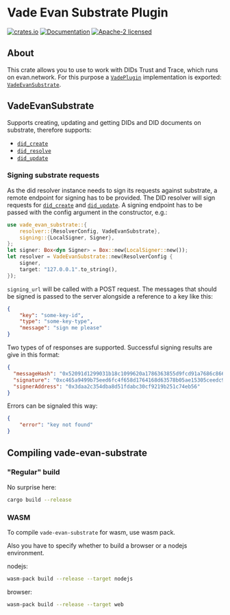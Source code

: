 # Vade Evan Substrate Plugin

[![crates.io](https://img.shields.io/crates/v/vade-evan-substrate.svg)](https://crates.io/crates/vade-evan-substrate)
[![Documentation](https://docs.rs/vade-evan-substrate/badge.svg)](https://docs.rs/vade-evan-substrate:q)
[![Apache-2 licensed](https://img.shields.io/crates/l/vade-evan-substrate.svg)](./LICENSE.txt)

## About

This crate allows you to use to work with DIDs Trust and Trace, which runs on evan.network.
For this purpose a [`VadePlugin`] implementation is exported: [`VadeEvanSubstrate`].

## VadeEvanSubstrate

Supports creating, updating and getting DIDs and DID documents on substrate, therefore supports:

- [`did_create`]
- [`did_resolve`]
- [`did_update`]

### Signing substrate requests

As the did resolver instance needs to sign its requests against substrate, a remote endpoint for signing has to be provided. The DID resolver will sign requests for [`did_create`] and [`did_update`]. A signing endpoint has to be passed with the config argument in the constructor, e.g.:

```rust
use vade_evan_substrate::{
    resolver::{ResolverConfig, VadeEvanSubstrate},
    signing::{LocalSigner, Signer},
};
let signer: Box<dyn Signer> = Box::new(LocalSigner::new());
let resolver = VadeEvanSubstrate::new(ResolverConfig {
    signer,
    target: "127.0.0.1".to_string(),
});
```

`signing_url` will be called with a POST request. The messages that should be signed is passed to the server alongside a reference to a key like this:

```json
{
    "key": "some-key-id",
    "type": "some-key-type",
    "message": "sign me please"
}
```

Two types of of responses are supported. Successful signing results are give in this format:

```json
{
  "messageHash": "0x52091d1299031b18c1099620a1786363855d9fcd91a7686c866ad64f83de13ff",
  "signature": "0xc465a9499b75eed6fc4f658d1764168d63578b05ae15305ceedc94872bda793f74cb850c0683287b245b4da523851fbbe37738116635ebdb08e80b867c0b4aea1b",
  "signerAddress": "0x3daa2c354dba8d51fdabc30cf9219b251c74eb56"
}
```

Errors can be signaled this way:

```json
{
    "error": "key not found"
}
```

## Compiling vade-evan-substrate

### "Regular" build

No surprise here:

```sh
cargo build --release
```

### WASM

To compile `vade-evan-substrate` for wasm, use wasm pack.

Also you have to specify whether to build a browser or a nodejs environment.

nodejs:

```sh
wasm-pack build --release --target nodejs
```

browser:

```sh
wasm-pack build --release --target web
```

[`did_create`]: https://docs.rs/vade_evan_substrate/*/vade_evan_substrate/resolver/struct.VadeEvanSubstrate.html#method.did_create
[`did_resolve`]: https://docs.rs/vade_evan_substrate/*/vade_evan_substrate/resolver/struct.VadeEvanSubstrate.html#method.did_resolve
[`did_update`]: https://docs.rs/vade_evan_substrate/*/vade_evan_substrate/resolver/struct.VadeEvanSubstrate.html#method.did_update
[`VadeEvanSubstrate`]: https://docs.rs/vade_evan_substrate/*/vade_evan_substrate/resolver/struct.VadeEvanSubstrate.html
[`Vade`]: https://docs.rs/vade/*/vade/struct.Vade.html
[`VadePlugin`]: https://docs.rs/vade/*/vade/trait.VadePlugin.html
